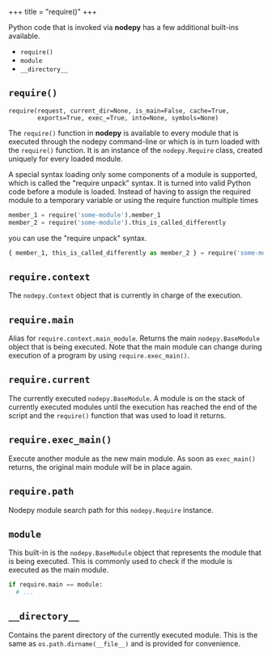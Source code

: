 +++
title = "require()"
+++

Python code that is invoked via **nodepy** has a few additional built-ins
available.

- `require()`
- `module`
- `__directory__`

## `require()`

```
require(request, current_dir=None, is_main=False, cache=True,
        exports=True, exec_=True, into=None, symbols=None)
```

The `require()` function in **nodepy** is available to every module that is
executed through the nodepy command-line or which is in turn loaded with the
`require()` function. It is an instance of the `nodepy.Require` class,
created uniquely for every loaded module.

A special syntax loading only some components of a module is supported, which
is called the "require unpack" syntax. It is turned into valid Python code
before a module is loaded. Instead of having to assign the required module to
a temporary variable or using the require function multiple times

```python
member_1 = require('some-module').member_1
member_2 = require('some-module').this_is_called_differently
```

you can use the "require unpack" syntax.

```python
{ member_1, this_is_called_differently as member_2 } = require('some-module')
```

## `require.context`

The `nodepy.Context` object that is currently in charge of the execution.

## `require.main`

Alias for `require.context.main_module`. Returns the main `nodepy.BaseModule`
object that is being executed. Note that the main module can change during
execution of a program by using `require.exec_main()`.

## `require.current`

The currently executed `nodepy.BaseModule`. A module is on the stack of
currently executed modules until the execution has reached the end of the
script and the `require()` function that was used to load it returns.

## `require.exec_main()`

Execute another module as the new main module. As soon as `exec_main()`
returns, the original main module will be in place again.

## `require.path`

Nodepy module search path for this `nodepy.Require` instance.

## `module`

This built-in is the `nodepy.BaseModule` object that represents the module
that is being executed. This is commonly used to check if the module is
executed as the main module.

```python
if require.main == module:
  # ...
```

## `__directory__`

Contains the parent directory of the currently executed module. This is the
same as `os.path.dirname(__file__)` and is provided for convenience.

